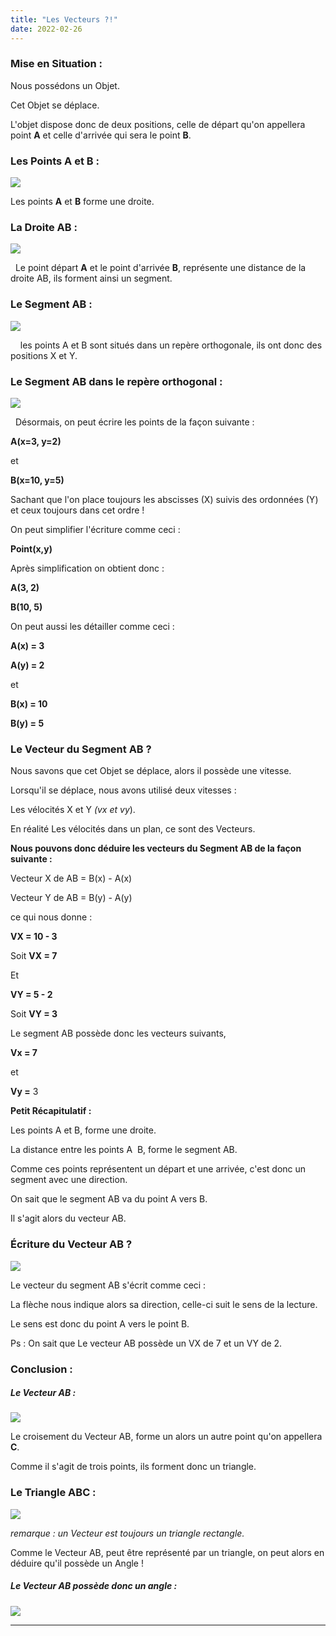 ```yaml
---
title: "Les Vecteurs ?!"
date: 2022-02-26
---
```


### Mise en Situation :

Nous possédons un Objet.

Cet Objet se déplace.

L'objet dispose donc de deux positions, celle de départ qu'on appellera point **A** et celle d'arrivée qui sera le point **B**.

### **Les Points A et B :**

![](images/points_A_B.png)

Les points **A** et **B** forme une droite.  

### **La Droite AB :**

![](images/la_droite_A_B.png)

  Le point départ **A** et le point d'arrivée **B**, représente une distance de la droite AB, ils forment ainsi un segment.  

### **Le Segment AB :**

![](images/le_segment_A_B.png)

    les points A et B sont situés dans un repère orthogonale, ils ont donc des positions X et Y.  

### **Le Segment AB dans le repère orthogonal :**

![](images/positions_A_B.png)

  Désormais, on peut écrire les points de la façon suivante :

**A(x=3, y=2)**

et

**B(x=10, y=5)**

Sachant que l'on place toujours les abscisses (X) suivis des ordonnées (Y) et ceux toujours dans cet ordre !

On peut simplifier l'écriture comme ceci :

**Point(x,y)**

Après simplification on obtient donc :

**A(3, 2)**

**B(10, 5)**

On peut aussi les détailler comme ceci :

**A(x) = 3**

**A(y) = 2**

et

**B(x) = 10**

**B(y) = 5**

### Le Vecteur du Segment AB ?

Nous savons que cet Objet se déplace, alors il possède une vitesse.

Lorsqu'il se déplace, nous avons utilisé deux vitesses :

Les vélocités X et Y _(vx et vy_).

En réalité Les vélocités dans un plan, ce sont des Vecteurs.

**Nous pouvons donc déduire les vecteurs du Segment AB de la façon suivante :**

Vecteur X de AB = B(x) - A(x)

Vecteur Y de AB = B(y) - A(y)

ce qui nous donne :

**VX = 10 - 3**

Soit **VX = 7**

Et

**VY = 5 - 2**

Soit **VY = 3**

Le segment AB possède donc les vecteurs suivants,

**Vx = 7**

et

**Vy =** 3

**Petit Récapitulatif :**

Les points A et B, forme une droite.

La distance entre les points A  B, forme le segment AB.

Comme ces points représentent un départ et une arrivée, c'est donc un segment avec une direction.

On sait que le segment AB va du point A vers B.

Il s'agit alors du vecteur AB.

### Écriture du Vecteur AB ?

![](images/AB_ecriture_vecteur.png)

Le vecteur du segment AB s'écrit comme ceci :

La flèche nous indique alors sa direction, celle-ci suit le sens de la lecture.

Le sens est donc du point A vers le point B.  

Ps : On sait que Le vecteur AB possède un VX de 7 et un VY de 2.  

### **Conclusion :**

##### Le Vecteur AB :

![](images/vecteurs_A_B.png)

Le croisement du Vecteur AB, forme un alors un autre point qu'on appellera **C**.

Comme il s'agit de trois points, ils forment donc un triangle.  

### Le Triangle ABC :

![](images/Triangle_rectangle_A_B_C.png)

_remarque : un Vecteur est toujours un triangle rectangle._  

Comme le Vecteur AB, peut être représenté par un triangle, on peut alors en déduire qu'il possède un Angle !  

##### Le Vecteur AB possède donc un angle :

![](images/angle_vecteur__A_B.png)

* * *
